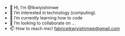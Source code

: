 - 👋 Hi, I’m @Ikwiyishimwe
- 👀 I’m interested in technology (computing).
- 🌱 I’m currently learning how to code
- 💞️ I’m looking to collaborate on ...
- 📫 How to reach me// fabriceikwiyishimwe@gmail.com

<!---
Ikwiyishimwe/Ikwiyishimwe is a ✨ special ✨ repository because its `README.md` (this file) appears on your GitHub profile.
You can click the Preview link to take a look at your changes.
--->

